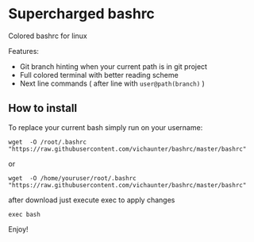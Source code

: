 # Supercharged bashrc

Colored bashrc for linux

Features:
* Git branch hinting when your current path is in git project
* Full colored terminal with better reading scheme
* Next line commands ( after line with `user@path(branch)` )

## How to install

To replace your current bash simply run on your username:

```
wget  -O /root/.bashrc "https://raw.githubusercontent.com/vichaunter/bashrc/master/bashrc"
```
or
```
wget  -O /home/youruser/root/.bashrc "https://raw.githubusercontent.com/vichaunter/bashrc/master/bashrc"
```

after download just execute exec to apply changes
```
exec bash
```

Enjoy!

